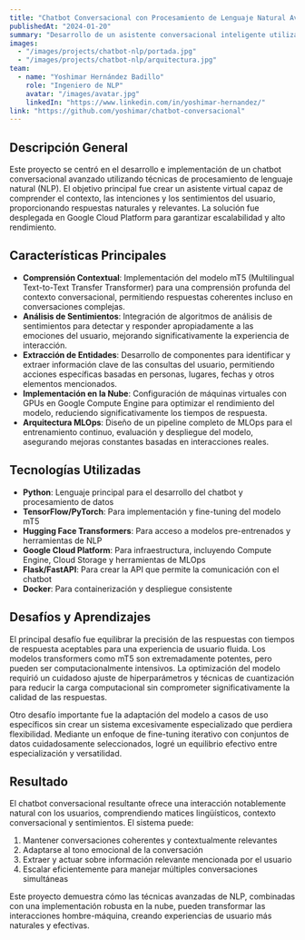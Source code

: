 ```yaml
---
title: "Chatbot Conversacional con Procesamiento de Lenguaje Natural Avanzado"
publishedAt: "2024-01-20"
summary: "Desarrollo de un asistente conversacional inteligente utilizando el modelo mT5 y técnicas avanzadas de NLP, desplegado en Google Cloud Platform."
images:
  - "/images/projects/chatbot-nlp/portada.jpg"
  - "/images/projects/chatbot-nlp/arquitectura.jpg"
team:
  - name: "Yoshimar Hernández Badillo"
    role: "Ingeniero de NLP"
    avatar: "/images/avatar.jpg"
    linkedIn: "https://www.linkedin.com/in/yoshimar-hernandez/"
link: "https://github.com/yoshimar/chatbot-conversacional"
---
```


## Descripción General

Este proyecto se centró en el desarrollo e implementación de un chatbot conversacional avanzado utilizando técnicas de procesamiento de lenguaje natural (NLP). El objetivo principal fue crear un asistente virtual capaz de comprender el contexto, las intenciones y los sentimientos del usuario, proporcionando respuestas naturales y relevantes. La solución fue desplegada en Google Cloud Platform para garantizar escalabilidad y alto rendimiento.

## Características Principales

- **Comprensión Contextual**: Implementación del modelo mT5 (Multilingual Text-to-Text Transfer Transformer) para una comprensión profunda del contexto conversacional, permitiendo respuestas coherentes incluso en conversaciones complejas.
- **Análisis de Sentimientos**: Integración de algoritmos de análisis de sentimientos para detectar y responder apropiadamente a las emociones del usuario, mejorando significativamente la experiencia de interacción.
- **Extracción de Entidades**: Desarrollo de componentes para identificar y extraer información clave de las consultas del usuario, permitiendo acciones específicas basadas en personas, lugares, fechas y otros elementos mencionados.
- **Implementación en la Nube**: Configuración de máquinas virtuales con GPUs en Google Compute Engine para optimizar el rendimiento del modelo, reduciendo significativamente los tiempos de respuesta.
- **Arquitectura MLOps**: Diseño de un pipeline completo de MLOps para el entrenamiento continuo, evaluación y despliegue del modelo, asegurando mejoras constantes basadas en interacciones reales.

## Tecnologías Utilizadas

- **Python**: Lenguaje principal para el desarrollo del chatbot y procesamiento de datos
- **TensorFlow/PyTorch**: Para implementación y fine-tuning del modelo mT5
- **Hugging Face Transformers**: Para acceso a modelos pre-entrenados y herramientas de NLP
- **Google Cloud Platform**: Para infraestructura, incluyendo Compute Engine, Cloud Storage y herramientas de MLOps
- **Flask/FastAPI**: Para crear la API que permite la comunicación con el chatbot
- **Docker**: Para containerización y despliegue consistente

## Desafíos y Aprendizajes

El principal desafío fue equilibrar la precisión de las respuestas con tiempos de respuesta aceptables para una experiencia de usuario fluida. Los modelos transformers como mT5 son extremadamente potentes, pero pueden ser computacionalmente intensivos. La optimización del modelo requirió un cuidadoso ajuste de hiperparámetros y técnicas de cuantización para reducir la carga computacional sin comprometer significativamente la calidad de las respuestas.

Otro desafío importante fue la adaptación del modelo a casos de uso específicos sin crear un sistema excesivamente especializado que perdiera flexibilidad. Mediante un enfoque de fine-tuning iterativo con conjuntos de datos cuidadosamente seleccionados, logré un equilibrio efectivo entre especialización y versatilidad.

## Resultado

El chatbot conversacional resultante ofrece una interacción notablemente natural con los usuarios, comprendiendo matices lingüísticos, contexto conversacional y sentimientos. El sistema puede:

1. Mantener conversaciones coherentes y contextualmente relevantes
2. Adaptarse al tono emocional de la conversación
3. Extraer y actuar sobre información relevante mencionada por el usuario
4. Escalar eficientemente para manejar múltiples conversaciones simultáneas

Este proyecto demuestra cómo las técnicas avanzadas de NLP, combinadas con una implementación robusta en la nube, pueden transformar las interacciones hombre-máquina, creando experiencias de usuario más naturales y efectivas.
